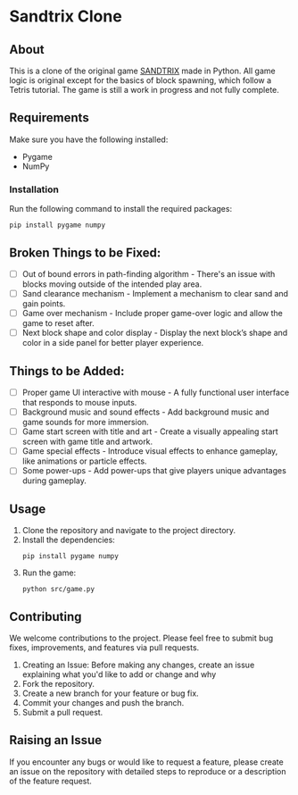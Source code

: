 # Sandtrix Clone

## About
This is a clone of the original game [SANDTRIX](http://sandtrix.net/) made in Python. All game logic is original except for the basics of block spawning, which follow a Tetris tutorial. The game is still a work in progress and not fully complete.

## Requirements

Make sure you have the following installed:
- Pygame
- NumPy

### Installation
Run the following command to install the required packages:
```
pip install pygame numpy
```

## Broken Things to be Fixed:
- [ ] Out of bound errors in path-finding algorithm - There's an issue with blocks moving outside of the intended play area.
- [ ] Sand clearance mechanism - Implement a mechanism to clear sand and gain points.
- [ ] Game over mechanism - Include proper game-over logic and allow the game to reset after.
- [ ] Next block shape and color display - Display the next block’s shape and color in a side panel for better player experience.

## Things to be Added:
- [ ] Proper game UI interactive with mouse - A fully functional user interface that responds to mouse inputs.
- [ ] Background music and sound effects - Add background music and game sounds for more immersion.
- [ ] Game start screen with title and art - Create a visually appealing start screen with game title and artwork.
- [ ] Game special effects - Introduce visual effects to enhance gameplay, like animations or particle effects.
- [ ] Some power-ups - Add power-ups that give players unique advantages during gameplay.

## Usage

1. Clone the repository and navigate to the project directory.
2. Install the dependencies:
   ```
   pip install pygame numpy
   ```
3. Run the game:
   ```
   python src/game.py
   ```

## Contributing
We welcome contributions to the project. Please feel free to submit bug fixes, improvements, and features via pull requests.

1. Creating an Issue: Before making any changes, create an issue explaining what you'd like to add or change and why
2. Fork the repository.
3. Create a new branch for your feature or bug fix.
4. Commit your changes and push the branch.
5. Submit a pull request.

## Raising an Issue
If you encounter any bugs or would like to request a feature, please create an issue on the repository with detailed steps to reproduce or a description of the feature request.

